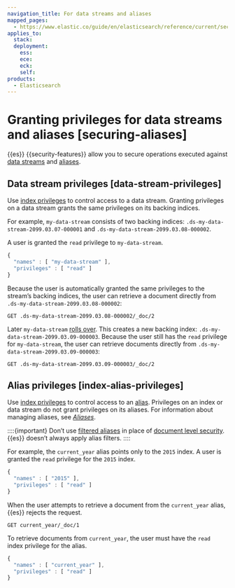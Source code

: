 ```yaml
---
navigation_title: For data streams and aliases
mapped_pages:
  - https://www.elastic.co/guide/en/elasticsearch/reference/current/securing-aliases.html
applies_to:
  stack:
  deployment:
    ess:
    ece:
    eck:
    self:
products:
  - Elasticsearch
---
```


# Granting privileges for data streams and aliases [securing-aliases]

{{es}} {{security-features}} allow you to secure operations executed against [data streams](../../../manage-data/data-store/data-streams.md) and [aliases](../../../manage-data/data-store/aliases.md).

## Data stream privileges [data-stream-privileges]

Use [index privileges](/deploy-manage/users-roles/cluster-or-deployment-auth/elasticsearch-privileges.md#privileges-list-indices) to control access to a data stream. Granting privileges on a data stream grants the same privileges on its backing indices.

For example, `my-data-stream` consists of two backing indices: `.ds-my-data-stream-2099.03.07-000001` and `.ds-my-data-stream-2099.03.08-000002`.

A user is granted the `read` privilege to `my-data-stream`.

```js
{
  "names" : [ "my-data-stream" ],
  "privileges" : [ "read" ]
}
```

Because the user is automatically granted the same privileges to the stream’s backing indices, the user can retrieve a document directly from `.ds-my-data-stream-2099.03.08-000002`:

```console
GET .ds-my-data-stream-2099.03.08-000002/_doc/2
```

Later `my-data-stream` [rolls over](../../../manage-data/data-store/data-streams/use-data-stream.md#manually-roll-over-a-data-stream). This creates a new backing index: `.ds-my-data-stream-2099.03.09-000003`. Because the user still has the `read` privilege for `my-data-stream`, the user can retrieve documents directly from `.ds-my-data-stream-2099.03.09-000003`:

```console
GET .ds-my-data-stream-2099.03.09-000003/_doc/2
```


## Alias privileges [index-alias-privileges]

Use [index privileges](/deploy-manage/users-roles/cluster-or-deployment-auth/elasticsearch-privileges.md#privileges-list-indices) to control access to an [alias](../../../manage-data/data-store/aliases.md). Privileges on an index or data stream do not grant privileges on its aliases. For information about managing aliases, see [*Aliases*](../../../manage-data/data-store/aliases.md).

::::{important}
Don’t use [filtered aliases](../../../manage-data/data-store/aliases.md#filter-alias) in place of [document level security](controlling-access-at-document-field-level.md). {{es}} doesn’t always apply alias filters.
::::


For example, the `current_year` alias points only to the `2015` index. A user is granted the `read` privilege for the `2015` index.

```js
{
  "names" : [ "2015" ],
  "privileges" : [ "read" ]
}
```

When the user attempts to retrieve a document from the `current_year` alias, {{es}} rejects the request.

```console
GET current_year/_doc/1
```

To retrieve documents from `current_year`, the user must have the `read` index privilege for the alias.

```js
{
  "names" : [ "current_year" ],
  "privileges" : [ "read" ]
}
```


